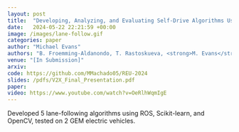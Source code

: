 ```yaml
---
layout: post
title:  "Developing, Analyzing, and Evaluating Self-Drive Algorithms Using Drive-by-Wire Electric Vehicles"
date:   2024-05-22 22:21:59 +00:00
image: /images/lane-follow.gif
categories: paper
author: "Michael Evans"
authors: "B. Froemming-Aldanondo, T. Rastoskueva, <strong>M. Evans</strong>, M. Machado, A. Vadella, L. Escamilla, R. Johnson, M. Jostes, D. Butani, R. Kaddis, C. Chung, and J. Siegel"
venue: "[In Submission]"
arxiv:
code: https://github.com/MMachado05/REU-2024
slides: /pdfs/V2X_Final_Presentation.pdf
paper:
video: https://www.youtube.com/watch?v=OeRlhWqmIgE
---
```

Developed 5 lane-following algorithms using ROS, Scikit-learn, and OpenCV, tested on 2 GEM electric vehicles.
